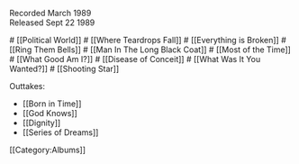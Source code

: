 <p class="recdate">Recorded March 1989<br>
Released Sept 22 1989</p>
# [[Political World]]
# [[Where Teardrops Fall]]
# [[Everything is Broken]]
# [[Ring Them Bells]]
# [[Man In The Long Black Coat]]
# [[Most of the Time]]
# [[What Good Am I?]]
# [[Disease of Conceit]]
# [[What Was It You Wanted?]]
# [[Shooting Star]]

Outtakes:

* [[Born in Time]]
* [[God Knows]]
* [[Dignity]]
* [[Series of Dreams]]

[[Category:Albums]]